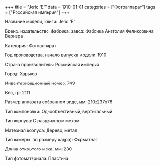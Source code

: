 +++
title = "Jeric 'E'"
data = 1910-01-01
categories = ["Фотоаппарат"]
tags = ["Российская империя"]
+++

Название модели, книги: Jeric 'E'

Бренд, издательство, фабрика, завод: Фабрика Анатолия Феликсовича Вернера

Категория: Фотоаппарат

Год производства, начало выпуска модели: 1910

Страна производитель: Российская империя

Город: Харьков

Инвентаризационный номер: 749

Вес, гр: 2111

Размер аппарата  собранном виде, мм: 210х237х76

Тип компоновки: Однообъективный, вертикальный

Тип корпуса: С раздвижным мехом

Материал корпуса: Дерево, метал

Тип камеры (по размеру кадра): Форматная

Длина открытого меха, мм: 230

Тип фотоматериала: Пластина

